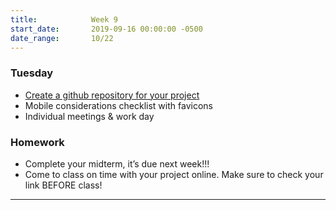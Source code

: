 ```yaml
---
title:            Week 9
start_date:       2019-09-16 00:00:00 -0500
date_range:       10/22
---
```


### Tuesday

- [Create a github repository for your project](https://paper.dropbox.com/doc/Untitled--AnE4VINOQSAVylFSDpTzRf3uAQ-CAx05mjy8z3fks3tCkrBe)
- Mobile considerations checklist with favicons
- Individual meetings & work day

### Homework
- Complete your midterm, it&rsquo;s due next week!!!
- Come to class on time with your project online. Make sure to check your link BEFORE class!

---
